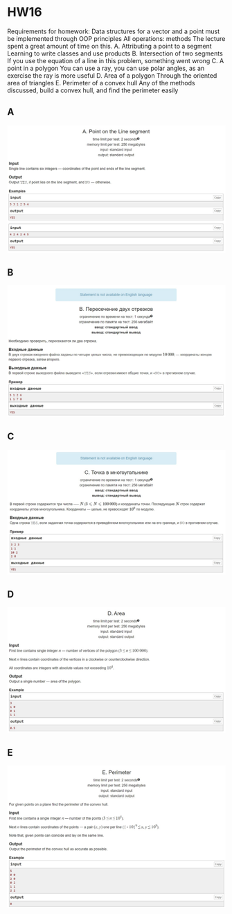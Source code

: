 # HW16

Requirements for homework:
Data structures for a vector and a point must be implemented through OOP principles
All operations: methods
The lecture spent a great amount of time on this.
A. Attributing a point to a segment Learning to write classes and use products
B. Intersection of two segments If you use the equation of a line in this problem, something went wrong
C. A point in a polygon You can use a ray, you can use polar angles, as an exercise the ray is more useful
D. Area of a polygon Through the oriented area of triangles
E. Perimeter of a convex hull Any of the methods discussed, build a convex hull, and find the perimeter easily

## A

![A](Problems_screenshots/A.jpg)

## B

![B](Problems_screenshots/B.jpg)

## C

![C](Problems_screenshots/C.jpg)

## D

![D](Problems_screenshots/D.jpg)

## E

![E](Problems_screenshots/E.jpg)
